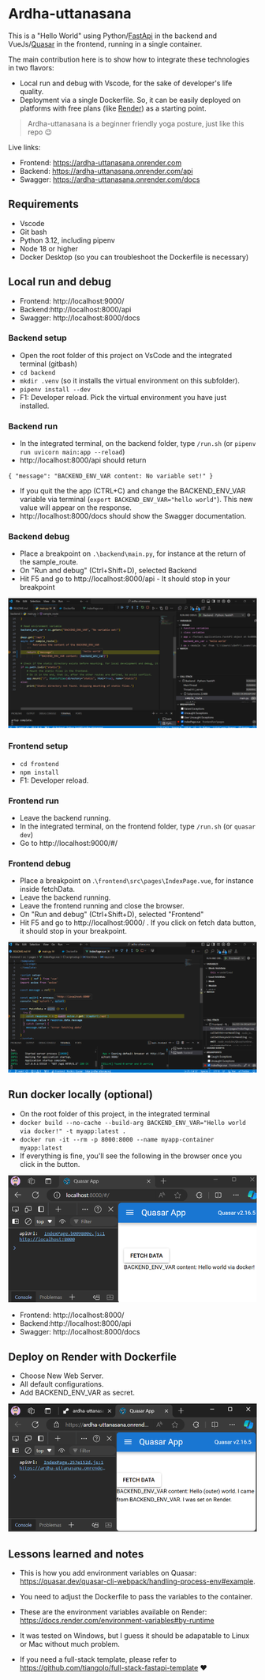 # Ardha-uttanasana

This is a "Hello World" using Python/[FastApi](https://fastapi.tiangolo.com/) in the backend and VueJs/[Quasar](https://quasar.dev/) in the frontend, running in a single container. 

The main contribution here is to show how to integrate these technologies in two flavors:
- Local run and debug with Vscode, for the sake of developer's life quality.
- Deployment via a single Dockerfile. So, it can be easily deployed on platforms with free plans (like [Render](https://render.com/)) as a starting point.

> Ardha-uttanasana is a beginner friendly yoga posture, just like this repo 😉

Live links:
- Frontend: https://ardha-uttanasana.onrender.com
- Backend: https://ardha-uttanasana.onrender.com/api
- Swagger: https://ardha-uttanasana.onrender.com/docs


## Requirements
- Vscode
- Git bash
- Python 3.12, including pipenv
- Node 18 or higher
- Docker Desktop (so you can troubleshoot the Dockerfile is necessary)

## Local run and debug

- Frontend: http://localhost:9000/ 
- Backend:http://localhost:8000/api
- Swagger: http://localhost:8000/docs

### Backend setup
- Open the root folder of this project on VsCode and the integrated terminal (gitbash)
- `cd backend`
- `mkdir .venv` (so it installs the virtual environment on this subfolder).
- `pipenv install --dev`
- F1: Developer reload. Pick the virtual environment you have just installed. 

### Backend run

- In the integrated terminal, on the backend folder, type `/run.sh` (or `pipenv run uvicorn main:app --reload`)
- http://localhost:8000/api should return

`{
    "message": "BACKEND_ENV_VAR content: No variable set!"
}`

- If you quit the the app (CTRL+C) and change the BACKEND_ENV_VAR variable via terminal (`export BACKEND_ENV_VAR="hello world"`). This new value will appear on the response.
- http://localhost:8000/docs should show the Swagger documentation.

### Backend debug

- Place a breakpoint on `.\backend\main.py`, for instance at the return of the sample_route.
- On "Run and debug" (Ctrl+Shift+D), selected Backend
- Hit F5 and go to http://localhost:8000/api - It should stop in your breakpoint

![alt text](./images/image-1.png)

### Frontend setup
- `cd frontend`
- `npm install`
- F1: Developer reload. 

### Frontend run
- Leave the backend running. 
- In the integrated terminal, on the frontend folder, type `/run.sh` (or `quasar dev`)
- Go to http://localhost:9000/#/

### Frontend debug
- Place a breakpoint on .`\frontend\src\pages\IndexPage.vue`, for instance inside fetchData.
- Leave the backend running. 
- Leave the frontend running and close the browser.
- On "Run and debug" (Ctrl+Shift+D), selected "Frontend"
- Hit F5 and go to http://localhost:9000/ . If you click on fetch data button, it should stop in your breakpoint.

![alt text](./images/image-2.png)

## Run docker locally (optional)
- On the root folder of this project, in the integrated terminal 
- `docker build --no-cache --build-arg BACKEND_ENV_VAR="Hello world via docker!" -t myapp:latest .`
- `docker run -it --rm -p 8000:8000 --name myapp-container myapp:latest`
- If everything is fine, you'll see the following in the browser once you click in the button.

![alt text](./images/image.png)

- Frontend: http://localhost:8000/ 
- Backend:http://localhost:8000/api
- Swagger: http://localhost:8000/docs

## Deploy on Render with Dockerfile 

- Choose New Web Server. 
- All default configurations.
- Add BACKEND_ENV_VAR as secret. 

![alt text](./images/image-3.png)

## Lessons learned and notes

-  This is how you add environment variables on Quasar: https://quasar.dev/quasar-cli-webpack/handling-process-env#example.

- You need to adjust the Dockerfile to pass the variables to the container.

- These are the environment variables available on Render:  https://docs.render.com/environment-variables#by-runtime

- It was tested on Windows, but I guess it should be adapatable to Linux or Mac without much problem.

- If you need a full-stack template, please refer to https://github.com/tiangolo/full-stack-fastapi-template ❤️
